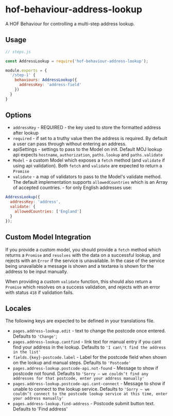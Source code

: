 # hof-behaviour-address-lookup

A HOF Behaviour for controlling a multi-step address lookup.

## Usage

```js
// steps.js

const AddressLookup = require('hof-behaviour-address-lookup');

module.exports = {
  '/step-1' {
    behaviours: AddressLookup({
      addressKey: 'address-field'
    })
  }
}
```

## Options

* `addressKey` - REQUIRED - the key used to store the formatted address after lookup
* `required` - if set to a truthy value then the address is required. By default a user can pass through without entering an address.
* apiSettings - settings to pass to the Model on init. Default MOJ lookup api expects `hostname`, `authorization`, `paths.lookup` and `paths.validate`
* `Model` - a custom Model which exposes a `fetch` method (and `validate` if using api validation). Both `fetch` and `validate` are expected to return a `Promise`
* `validate` - a map of validators to pass to the Model's validate method. The default implementation supports `allowedCountries` which is an Array of accepted countries. - for only English addresses use:

```js
AddressLookup({
  addressKey: 'address',
  validate: {
    allowedCountries: ['England']
  }
});
```

## Custom Model Integration

If you provide a custom model, you should provide a `fetch` method which returns a `Promise` and `resolves` with the data on a successful lookup, and rejects with an `Error` if the service is unavailable. In the case of the service being unavailable a message is shown and a textarea is shown for the address to be input manually.

When providing a custom `validate` function, this should also return a `Promise` which resolves on a success validation, and rejects with an error  with status `418` if validation fails.

## Locales

The following keys are expected to be defined in your translations file.

* `pages.address-lookup.edit` - text to change the postcode once entered. Defaults to `'Change'`;
* `pages.address-lookup.cantfind` - link text for manual entry if you cant find your address in the lookup. Defaults to `'I can\'t find the address in the list'`
* `fields.{key}-postcode.label` - Label for the postcode field when shown on the lookup and manual steps. Defaults to `'Postcode'`
* `pages.address-lookup.postcode-api.not-found` - Message to show if postcode not found. Defaults to `'Sorry – we couldn’t find any addresses for that postcode, enter your address manually'`
* `pages.address-lookup.postcode-api.cant-connect` - Message to show if unable to connect to the lookup service. Defaults to `'Sorry – we couldn’t connect to the postcode lookup service at this time, enter your address manually'`
* `pages.address-lookup.find-address` - Postcode submit button text. Defaults to 'Find address'
